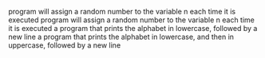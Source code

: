  program will assign a random number to the variable n each time it is executed
program will assign a random number to the variable n each time it is executed
a program that prints the alphabet in lowercase, followed by a new line
a program that prints the alphabet in lowercase, and then in uppercase, followed by a new line
